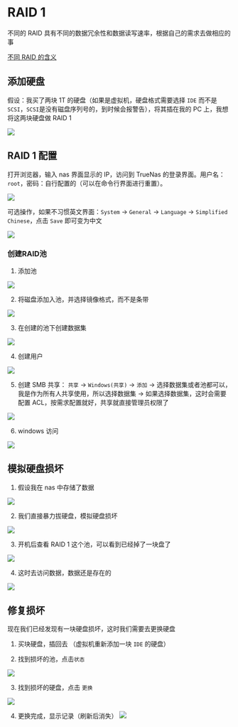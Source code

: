 # RAID 1

不同的 RAID 具有不同的数据冗余性和数据读写速率，根据自己的需求去做相应的事

[不同 RAID 的含义](https://www.cnblogs.com/python-learn/p/16392009.html)

## 添加硬盘
假设：我买了两块 1T 的硬盘（如果是虚拟机，硬盘格式需要选择 `IDE` 而不是 `SCSI`，`SCSI`是没有磁盘序列号的，到时候会报警告），将其插在我的 PC 上，我想将这两块硬盘做 RAID 1

![](images/1.png)

## RAID 1 配置
打开浏览器，输入 nas 界面显示的 IP，访问到 TrueNas 的登录界面。用户名：`root`，密码：自行配置的（可以在命令行界面进行重置）。

![](images/2.png)

可选操作，如果不习惯英文界面：`System` -> `General` -> `Language` -> `Simplified Chinese`，点击 `Save` 即可变为中文

![](images/3.png)

### 创建RAID池
1. 添加池

![](images/4.png)

2. 将磁盘添加入池，并选择镜像格式，而不是条带

![](images/5.png)

3. 在创建的池下创建数据集

![](images/6.png)

4. 创建用户

![](images/7.png)

5. 创建 SMB 共享： `共享` -> `Windows(共享)` -> `添加` -> 选择数据集或者池都可以，我是作为所有人共享使用，所以选择数据集 -> 如果选择数据集，这时会需要配置 ACL，按需求配置就好，共享就直接管理员权限了

![](images/8.png)

6. windows 访问

![](images/9.png)


## 模拟硬盘损坏
1. 假设我在 nas 中存储了数据

![](images/10.png)

2. 我们直接暴力拔硬盘，模拟硬盘损坏

![](images/11.png)

3. 开机后查看 RAID 1 这个池，可以看到已经掉了一块盘了

![](images/12.png)

4. 这时去访问数据，数据还是存在的

![](images/13.png)

## 修复损坏
现在我们已经发现有一块硬盘损坏，这时我们需要去更换硬盘

1. 买块硬盘，插回去 （虚拟机重新添加一块 `IDE` 的硬盘）

2. 找到损坏的池，点击`状态`

![](images/14.png)

3. 找到损坏的硬盘，点击 `更换`

![](images/15.png)

4. 更换完成，显示记录（刷新后消失）
![](images/16.png)